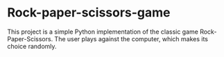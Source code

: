 # Rock-paper-scissors-game
This project is a simple Python implementation of the classic game Rock-Paper-Scissors. The user plays against the computer, which makes its choice randomly.
